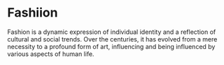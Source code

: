 # Fashiion
Fashion is a dynamic expression of individual identity and a reflection of cultural and social trends. Over the centuries, it has evolved from a mere necessity to a profound form of art, influencing and being influenced by various aspects of human life. 
